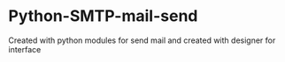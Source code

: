 # Python-SMTP-mail-send
Created with python modules for send mail and created with designer for interface
